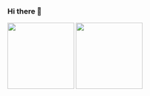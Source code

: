 ### Hi there 👋

<!--
**ALLENYGY/ALLENYGY** is a ✨ _special_ ✨ repository because its `README.md` (this file) appears on your GitHub profile.

Here are some ideas to get you started:

- 🔭 I’m currently working on ...
- 🌱 I’m currently learning ...
- 👯 I’m looking to collaborate on ...
- 🤔 I’m looking for help with ...
- 💬 Ask me about ...
- 📫 How to reach me: ...
- 😄 Pronouns: ...
- ⚡ Fun fact: ...
[![Readme Card](https://github-readme-stats.vercel.app/api/pin/?username=ALLENYGY&repo=ALLENYGY's Blog)](https://github.com/ALLENYGY/ALLENYGY.github.io)

-->

<!--   my-ticker -->    


<div>
  <img src="https://github-readme-stats.vercel.app/api?username=ALLENYGY&show_icons=true&layout=compact&theme=vue" style="height:150px;"/>
  <img src="https://github-readme-stats.vercel.app/api/top-langs/?username=ALLENYGY&show_icons=true&layout=compact&theme=vue&exclude_repo=ALLENYGY.github.io,CODE,CUMCM,Probability_Statistics_Project,comments,ImageSpace,GPT-Next,DataBase-Management-System-Project,OldALLENYGY.github.io&hide=jupyterNotebook)](https://github.com/anuraghazra/github-readme-stats" style="height:150px;"/>
</div>

